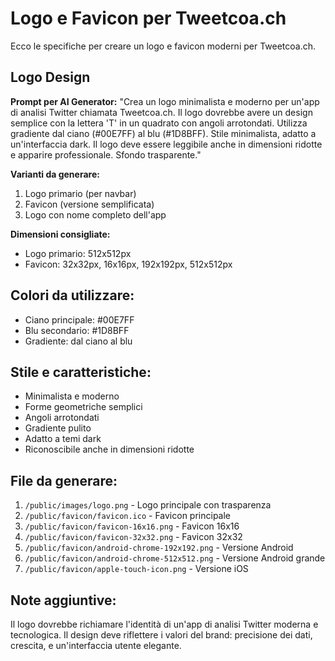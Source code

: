 # Logo e Favicon per Tweetcoa.ch

Ecco le specifiche per creare un logo e favicon moderni per Tweetcoa.ch.

## Logo Design

**Prompt per AI Generator:**
"Crea un logo minimalista e moderno per un'app di analisi Twitter chiamata Tweetcoa.ch. Il logo dovrebbe avere un design semplice con la lettera 'T' in un quadrato con angoli arrotondati. Utilizza gradiente dal ciano (#00E7FF) al blu (#1D8BFF). Stile minimalista, adatto a un'interfaccia dark. Il logo deve essere leggibile anche in dimensioni ridotte e apparire professionale. Sfondo trasparente."

**Varianti da generare:**
1. Logo primario (per navbar)
2. Favicon (versione semplificata)
3. Logo con nome completo dell'app

**Dimensioni consigliate:**
- Logo primario: 512x512px
- Favicon: 32x32px, 16x16px, 192x192px, 512x512px

## Colori da utilizzare:
- Ciano principale: #00E7FF
- Blu secondario: #1D8BFF
- Gradiente: dal ciano al blu

## Stile e caratteristiche:
- Minimalista e moderno
- Forme geometriche semplici
- Angoli arrotondati
- Gradiente pulito
- Adatto a temi dark
- Riconoscibile anche in dimensioni ridotte

## File da generare:
1. `/public/images/logo.png` - Logo principale con trasparenza
2. `/public/favicon/favicon.ico` - Favicon principale
3. `/public/favicon/favicon-16x16.png` - Favicon 16x16
4. `/public/favicon/favicon-32x32.png` - Favicon 32x32
5. `/public/favicon/android-chrome-192x192.png` - Versione Android
6. `/public/favicon/android-chrome-512x512.png` - Versione Android grande
7. `/public/favicon/apple-touch-icon.png` - Versione iOS

## Note aggiuntive:
Il logo dovrebbe richiamare l'identità di un'app di analisi Twitter moderna e tecnologica. Il design deve riflettere i valori del brand: precisione dei dati, crescita, e un'interfaccia utente elegante. 